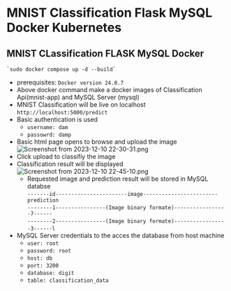 # MNIST Classification Flask MySQL Docker Kubernetes

## MNIST CLassification FLASK MySQL Docker
    `sudo docker compose up -d --build`
- prerequisites: `Docker version 24.0.7`
- Above docker command make a docker images of Classification Api(mnist-app) and MySQL Server (mysql)
- MNIST Classification will be live on localhost `http://localhost:5000/predict`
- Basic authentication is used 
  - `username: dam`
  - `passowrd: damp`
- Basic html page opens to browse and upload the image
![Screenshot from 2023-12-10 22-30-31.png](..%2F..%2FPictures%2FScreenshots%2FScreenshot%20from%202023-12-10%2022-30-31.png)
- Click upload to classifiy the image
- Classification result will be displayed
![Screenshot from 2023-12-10 22-45-10.png](..%2F..%2FPictures%2FScreenshots%2FScreenshot%20from%202023-12-10%2022-45-10.png)
  - Requested image and prediction result will be stored in MySQL databse\
  `-------id-----------------------image------------------------prediction`\
  `--------1----------------(Image binary formate)-----------------7------`\
  `--------2----------------(Image binary formate)-----------------3------`\
- MySQL Server credentials to the acces the database from host machine
  - `user: root`
  - `password: root`
  - `host: db`
  - `port: 3200`
  - `database: digit`
  - `table: classification_data`